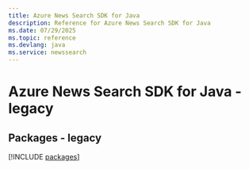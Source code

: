 ```yaml
---
title: Azure News Search SDK for Java
description: Reference for Azure News Search SDK for Java
ms.date: 07/29/2025
ms.topic: reference
ms.devlang: java
ms.service: newssearch
---
```

# Azure News Search SDK for Java - legacy
## Packages - legacy
[!INCLUDE [packages](news-search-index.md)]